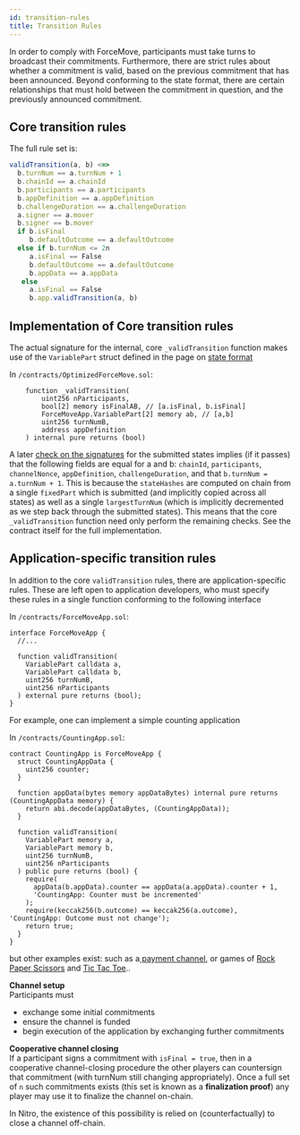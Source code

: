 ```yaml
---
id: transition-rules
title: Transition Rules
---
```


In order to comply with ForceMove, participants must take turns to broadcast their commitments. Furthermore, there are strict rules about whether a commitment is valid, based on the previous commitment that has been announced. Beyond conforming to the state format, there are certain relationships that must hold between the commitment in question, and the previously announced commitment.

## Core transition rules

The full rule set is:

```javascript
validTransition(a, b) <=>
  b.turnNum == a.turnNum + 1
  b.chainId == a.chainId
  b.participants == a.participants
  b.appDefinition == a.appDefinition
  b.challengeDuration == a.challengeDuration
  a.signer == a.mover
  b.signer == b.mover
  if b.isFinal
     b.defaultOutcome == a.defaultOutcome
  else if b.turnNum <= 2n
     a.isFinal == False
     b.defaultOutcome == a.defaultOutcome
     b.appData == a.appData
   else
     a.isFinal == False
     b.app.validTransition(a, b)
```

## Implementation of Core transition rules

The actual signature for the internal, core `_validTransition` function makes use of the `VariablePart` struct defined in the page on [state format](./state-format)

In `/contracts/OptimizedForceMove.sol`:

```solidity
    function _validTransition(
        uint256 nParticipants,
        bool[2] memory isFinalAB, // [a.isFinal, b.isFinal]
        ForceMoveApp.VariablePart[2] memory ab, // [a,b]
        uint256 turnNumB,
        address appDefinition
    ) internal pure returns (bool)
```

A later [check on the signatures](./valid-signatures) for the submitted states implies (if it passes) that the following fields are equal for a and b:
`chainId`, `participants`, `channelNonce`, `appDefinition`, `challengeDuration`, and that `b.turnNum = a.turnNum + 1`. This is because the `stateHashes` are computed on chain from a single `fixedPart` which is submitted (and implicitly copied across all states) as well as a single `largestTurnNum` (which is implicitly decremented as we step back through the submitted states). This means that the core `_validTransition` function need only perform the remaining checks. See the contract itself for the full implementation.

## Application-specific transition rules

In addition to the core `validTransition` rules, there are application-specific rules. These are left open to application developers, who must specify these rules in a single function conforming to the following interface

In `/contracts/ForceMoveApp.sol`:

```solidity
interface ForceMoveApp {
  //...

  function validTransition(
    VariablePart calldata a,
    VariablePart calldata b,
    uint256 turnNumB,
    uint256 nParticipants
  ) external pure returns (bool);
}
```

For example, one can implement a simple counting application

In `/contracts/CountingApp.sol`:

```solidity
contract CountingApp is ForceMoveApp {
  struct CountingAppData {
    uint256 counter;
  }

  function appData(bytes memory appDataBytes) internal pure returns (CountingAppData memory) {
    return abi.decode(appDataBytes, (CountingAppData));
  }

  function validTransition(
    VariablePart memory a,
    VariablePart memory b,
    uint256 turnNumB,
    uint256 nParticipants
  ) public pure returns (bool) {
    require(
      appData(b.appData).counter == appData(a.appData).counter + 1,
      'CountingApp: Counter must be incremented'
    );
    require(keccak256(b.outcome) == keccak256(a.outcome), 'CountingApp: Outcome must not change');
    return true;
  }
}
```

but other examples exist: such as a[ payment channel](https://github.com/magmo/force-move-protocol/blob/master/packages/fmg-payments/contracts/PaymentApp.sol), or games of [Rock Paper Scissors](https://github.com/magmo/apps/blob/master/packages/rps/contracts/RockPaperScissorsGame.sol) and [Tic Tac Toe](https://github.com/magmo/apps/blob/master/packages/tictactoe/contracts/TicTacToeGame.sol)..

**Channel setup**  
Participants must

- exchange some initial commitments
- ensure the channel is funded
- begin execution of the application by exchanging further commitments

**Cooperative channel closing**  
If a participant signs a commitment with `isFinal = true`, then in a cooperative channel-closing procedure the other players can countersign that commitment \(with turnNum still changing appropriately\). Once a full set of `n` such commitments exists \(this set is known as a **finalization proof**\) any player may use it to finalize the channel on-chain.

In Nitro, the existence of this possibility is relied on \(counterfactually\) to close a channel off-chain.

